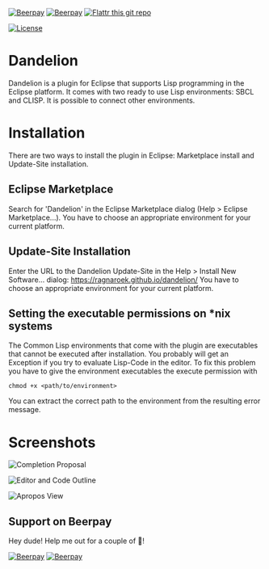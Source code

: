 [![Beerpay](https://beerpay.io/Ragnaroek/dandelion/badge.svg)](https://beerpay.io/Ragnaroek/dandelion)
[![Beerpay](https://beerpay.io/Ragnaroek/dandelion/make-wish.svg?style=flat-square)](https://beerpay.io/Ragnaroek/dandelion?focus=wish)
[![Flattr this git repo](http://api.flattr.com/button/flattr-badge-large.png)](https://flattr.com/submit/auto?fid=g3qj00&url=https%3A%2F%2Fgithub.com%2FRagnaroek%2Fdandelion)

[![License](https://img.shields.io/badge/license-GPLv2-blue.svg)](https://github.com/Ragnaroek/rust-trellis/blob/master/LICENSE)

# Dandelion
Dandelion is a plugin for Eclipse that supports Lisp programming in the Eclipse platform. It comes with two ready to use Lisp environments: SBCL and CLISP. It is possible to connect other environments.

# Installation

There are two ways to install the plugin in Eclipse: Marketplace install and Update-Site installation.

## Eclipse Marketplace

Search for 'Dandelion' in the Eclipse Marketplace dialog (Help > Eclipse Marketplace...).
You have to choose an appropriate environment for your current platform.

## Update-Site Installation

Enter the URL to the Dandelion Update-Site in the Help > Install New Software... dialog:
https://ragnaroek.github.io/dandelion/
You have to choose an appropriate environment for your current platform.

## Setting the executable permissions on \*nix systems

The Common Lisp environments that come with the plugin are executables that cannot
be executed after installation. You probably will get an Exception if you try to
evaluate Lisp-Code in the editor. To fix this problem you have to give the environment
executables the execute permission with

`chmod +x <path/to/environment>`

You can extract the correct path to the environment from the resulting error message.

# Screenshots

![Completion Proposal](https://a.fsdn.com/con/app/proj/dandelion-ecl/screenshots/133391.jpg/182/137/2)

![Editor and Code Outline](https://a.fsdn.com/con/app/proj/dandelion-ecl/screenshots/133381.jpg/182/137/2)

![Apropos View](https://a.fsdn.com/con/app/proj/dandelion-ecl/screenshots/133393.jpg/182/137/2)

## Support on Beerpay
Hey dude! Help me out for a couple of :beers:!

[![Beerpay](https://beerpay.io/Ragnaroek/dandelion/badge.svg?style=beer-square)](https://beerpay.io/Ragnaroek/dandelion)  [![Beerpay](https://beerpay.io/Ragnaroek/dandelion/make-wish.svg?style=flat-square)](https://beerpay.io/Ragnaroek/dandelion?focus=wish)
